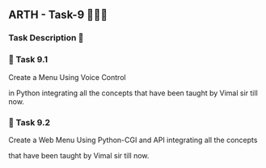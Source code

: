## ARTH - Task-9 👨🏻‍💻

### Task Description 📄

### 🔰 Task 9.1
Create a Menu Using Voice Control

in Python integrating all the concepts that have been taught by Vimal sir till now.

### 🔰 Task 9.2
Create a Web Menu Using Python-CGI and API integrating all the concepts

that have been taught by Vimal sir till now.
